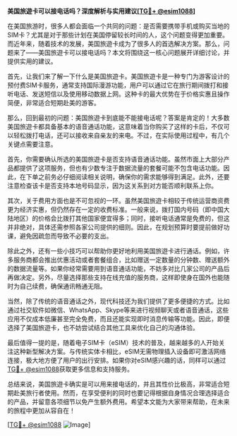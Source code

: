 **美国旅遊卡可以接电话吗？深度解析与实用建议[[TG💪+ @esim1088](https://t.me/s/esim1088)]**

在美国旅游时，很多人都会面临一个共同的问题：是否需要携带手机或购买当地的SIM卡？尤其是对于那些计划在美国停留较长时间的人，这个问题变得更加重要。而近年来，随着技术的发展，美国旅遊卡成为了很多人的首选解决方案。那么，问题来了——美国旅遊卡可以接电话吗？本文将围绕这一核心问题展开详细讨论，并提供实用的建议。

首先，让我们来了解一下什么是美国旅遊卡。美国旅遊卡是一种专门为游客设计的预付费SIM卡服务，通常支持国际漫游功能，用户可以通过它在旅行期间拨打和接听电话、发送短信以及使用移动数据上网。这种卡的最大优势在于价格实惠且操作简便，非常适合短期赴美的游客。

那么，回到最初的问题：美国旅遊卡到底能不能接电话呢？答案是肯定的！大多数美国旅遊卡都具备基本的语音通话功能，这意味着当你购买了这样的卡后，不仅可以轻松拨打电话，还可以接收来自亲友的来电。不过，在实际使用过程中，有几个关键点需要注意。

首先，你需要确认所选的美国旅遊卡是否支持语音通话功能。虽然市面上大部分产品都提供了这项服务，但也有少数专注于数据流量的套餐可能不包含电话功能。因此，在下单之前务必仔细阅读相关说明，确保你的需求能够得到满足。此外，还要注意检查该卡是否支持本地号码显示，因为这关系到对方能否顺利联系上你。

其次，关于费用方面也是不可忽视的一环。虽然美国旅遊卡相较于传统运营商资费更为经济实惠，但仍然存在一定的收费标准。一般来说，拨打国内号码（即中国大陆地区）的价格会比拨打其他国家便宜得多；同时，接听电话通常是免费的，但这并非绝对，具体还需参照各家公司提供的细则。因此，在规划预算时要提前做好功课，避免因疏忽而导致不必要的支出。

除此之外，还有一些小技巧可以帮助你更好地利用美国旅遊卡进行通话。例如，许多服务商都会推出优惠活动或者套餐组合，比如赠送一定数量的分钟数、赠送额外的数据流量等。如果你经常需要用到语音通话功能，不妨多对比几家公司的产品后再做决定。另外，尽量选择那些支持在线充值的服务商，这样即使身在国外也能随时为自己续费，确保通讯畅通无阻。

当然，除了传统的语音通话之外，现代科技还为我们提供了更多便捷的方式。比如通过社交软件如微信、WhatsApp、Skype等来进行视频聊天或者语音通话，这些应用不仅成本低廉甚至完全免费，而且还能实现即时消息传输等功能。因此，即便选择了美国旅遊卡，也不妨尝试结合其他工具来优化自己的沟通体验。

最后值得一提的是，随着电子SIM卡（eSIM）技术的普及，越来越多的人开始关注这种新型解决方案。与传统实体卡相比，eSIM无需物理插入设备即可激活网络连接，极大地方便了用户的出行安排。如果你对eSIM感兴趣的话，同样可以通过[TG💪+ @esim1088](https://t.me/s/esim1088)获取更多信息和支持服务。

总结来说，美国旅遊卡确实是可以用来接电话的，并且其性价比极高，非常适合短期赴美旅行者使用。然而，在享受便利的同时也要记得根据自身情况合理选择适合的产品，并留意各项细节以免产生额外费用。希望本文能为大家带来帮助，在未来的旅程中更加从容自在！

[[TG💪+ @esim1088](https://t.me/s/esim1088) ![Image](https://i.postimg.cc/4NQfJmqS/Snipaste-2025-05-13-00-14-12.png)]